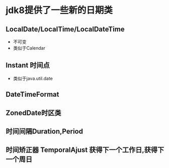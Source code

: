 # jdk8提供了一些新的日期类
## LocalDate/LocalTime/LocalDateTime
- 不可变
- 类似于Calendar
## Instant 时间点
- 类似于java.util.date
## DateTimeFormat
## ZonedDate时区类
## 时间间隔Duration,Period
## 时间矫正器 TemporalAjust 获得下一个工作日,获得下一个周日